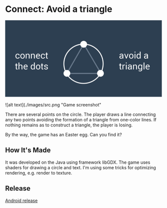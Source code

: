 # Connect: Avoid a triangle
![alt text](./images/image.png "Promo")

![alt text](./images/src.png "Game screenshot"

There are several points on the circle. The player draws a line connecting any two points avoiding the formation of a triangle from one-color lines. If nothing remains as to construct a triangle, the player is losing.

By the way, the game has an Easter egg. Can you find it?

## How It's Made

It was developed on the Java using framework libGDX.
The game uses shaders for drawing a circle and text.
I'm using some tricks for optimizing rendering, e.g. render to texture.

## Release
[Android release](./android/android-release.apk)
